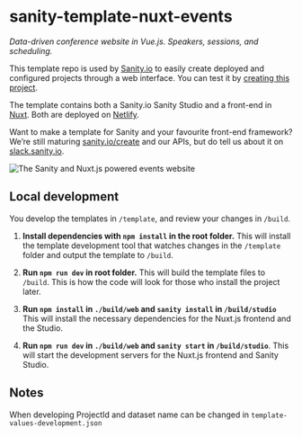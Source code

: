 # sanity-template-nuxt-events

_Data-driven conference website in Vue.js. Speakers, sessions, and scheduling._

This template repo is used by [Sanity.io](https://www.sanity.io) to easily create deployed and configured projects through a web interface. You can test it by [creating this project](https://www.sanity.io/create/?template=sanity-io%2Fsanity-template-nuxt-events).

The template contains both a Sanity.io Sanity Studio and a front-end in [Nuxt](https://nuxtjs.org). Both are deployed on [Netlify](https://netlify.com).

Want to make a template for Sanity and your favourite front-end framework? We’re still maturing [sanity.io/create](https://sanity.io/create) and our APIs, but do tell us about it on [slack.sanity.io](https://slack.sanity.io).

![The Sanity and Nuxt.js powered events website](https://github.com/sanity-io/sanity-template-nuxt-events/blob/main/assets/frontend.jpg?raw=true)

## Local development

You develop the templates in `/template`, and review your changes in `/build`.

1. **Install dependencies with `npm install` in the root folder.** This will install the template development tool that watches changes in the `/template` folder and output the template to `/build`.

2. **Run `npm run dev` in root folder.** This will build the template files to `/build`. This is how the code will look for those who install the project later.

3. **Run `npm install` in `./build/web` and `sanity install` in `/build/studio`** This will install the necessary dependencies for the Nuxt.js frontend and the Studio.

4. **Run `npm run dev` in `./build/web` and `sanity start` in `/build/studio`**. This will start the development servers for the Nuxt.js frontend and Sanity Studio.

## Notes

When developing ProjectId and dataset name can be changed in `template-values-development.json`
